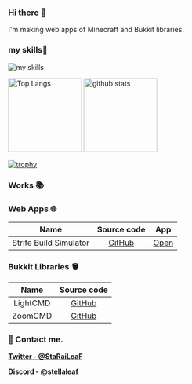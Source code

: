 ### Hi there 👋
I'm making web apps of Minecraft and Bukkit libraries.
### my skills🌱
<img alt="my skills" src="https://skillicons.dev/icons?theme=light&perline=8&i=js,java,html,css,git,github,githubactions" />

<p align="left"> 
  <img alt="Top Langs" height="150px" src="https://github-readme-stats.vercel.app/api/top-langs/?username=StellaLeaf&layout=compact&show_icons=true&theme=onedark" />
  <img alt="github stats" height="150px" src="https://github-readme-stats.vercel.app/api?username=StellaLeaf&theme=onedark&show_icons=ture" />
</p>

[![trophy](https://github-profile-trophy.vercel.app/?username=StellaLeaf&theme=onedark&column=8
)](https://github.com/ryo-ma/github-profile-trophy)

### Works 📚
### Web Apps 🌐
| Name | Source code | App |
| :----: | :----: | :----: |
| Strife Build Simulator | [GitHub](https://github.com/StellaLeaf/StrifeBuildSim) | [Open](https://stellaleaf.github.io/StrifeBuildSim/) |

### Bukkit Libraries 🪣
| Name | Source code |
| :------: | :------: |
| LightCMD | [GitHub](https://github.com/StellaLeaf/LightCMD) |
| ZoomCMD | [GitHub](https://github.com/StellaLeaf/ZoomCMD) |


### 📨 Contact me.
**[Twitter - @StaRaiLeaF](https://twitter.com/StaRaiLeaF)**

**Discord - @stellaleaf**
<!--
**StellaLeaf/StellaLeaf** is a ✨ _special_ ✨ repository because its `README.md` (this file) appears on your GitHub profile.

Here are some ideas to get you started:

- 🔭 I’m currently working on ...
- 🌱 I’m currently learning ...
- 👯 I’m looking to collaborate on ...
- 🤔 I’m looking for help with ...
- 💬 Ask me about ...
- 📫 How to reach me: ...
- 😄 Pronouns: ...
- ⚡ Fun fact: ...
-->
